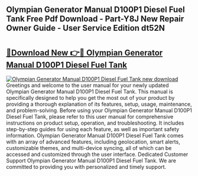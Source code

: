 ## Olympian Generator Manual D100P1 Diesel Fuel Tank Free Pdf Download - Part-Y8J New Repair Owner Guide - User Service Edition dt52N

# <h2><a href="http://bc81904.oget.top/?id=Olympian+Generator+Manual+D100P1+Diesel+Fuel+Tank">🔗Download New 👉🔴 Olympian Generator Manual D100P1 Diesel Fuel Tank</a></h2>

[![Olympian Generator Manual D100P1 Diesel Fuel Tank new download](https://i.imgur.com/5g1atiW.png)](http://bc81904.oget.top/?id=Olympian+Generator+Manual+D100P1+Diesel+Fuel+Tank)
Greetings and welcome to the user manual for your newly updated Olympian Generator Manual D100P1 Diesel Fuel Tank. This manual is specifically designed to help you get the most out of your product by providing a thorough explanation of its features, setup, usage, maintenance, and problem-solving. Before using your Olympian Generator Manual D100P1 Diesel Fuel Tank, please refer to this user manual for comprehensive instructions on product setup, operation, and troubleshooting. It includes step-by-step guides for using each feature, as well as important safety information. Olympian Generator Manual D100P1 Diesel Fuel Tank comes with an array of advanced features, including geolocation, smart alerts, customizable themes, and multi-device syncing, all of which can be accessed and customized through the user interface. Dedicated Customer Support Olympian Generator Manual D100P1 Diesel Fuel Tank. We are committed to providing you with personalized and timely support.
